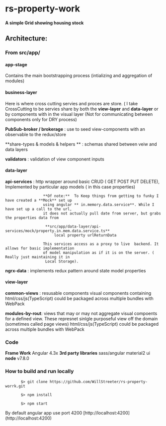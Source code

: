 # rs-property-work
#### A simple Grid showing housing stock


## Architecture:

###  From src/app/

####  app-stage
 Contains the main bootstrapping process (intializing and aggregation of modules)

####  business-layer
   Here is where cross cutting servies and proces are store. ( I take CrossCutting to be servies share by both
   the  **view-layer** and  **data-layer** or by components with in the visual layer (Not for communicating
   between components only for DRY process)

   **PubSub-broker / brokerage** : use to seed view-components with an observable to the redux/store

   **share-types & models & helpers ** : schemas shared between veiw and data layers

   **validators** : validation of view component inputs

####  data-layer
**api-services** : http wrapper around basic CRUD ( GET POST PUT DELETE), Implemented by particular
                   app models ( in this case properties)


                     **Of note:**  To Keep things from getting to funky I have created a **Mock** set up
                     using angular ** in.memory.data.service**. While I have set up a call to the url,
                     it does not actually pull date from server, but grabs the properties data from

                      **src/app/data-layer/api-services/mock/property.in.mem.data.service.ts**
                          local property urlReturnData

                     This services access as a proxy to live  backend. It allows for basic implementation
                     of model manipulation as if it is on the server. ( Really just maintaining it in
                      Local Storage).

 **ngrx-data**  :  implements redux pattern around state model properties


####  view-layer
**common-views** : resusable components visual components containing html/css/js(TypeScript) could be
                   packaged across multiple bundles with WebPack

**modules-by-rout**: views that may or may not aggregate visual compoents for a defined view. These represnet
                      sinlgle purposeful view off the domain (sometimes called page views)
                       html/css/js(TypeScript) could be   packaged across multiple bundles with WebPack





###  Code
**Frame Work**
  Angular 4.3x
**3rd party libraries**
  sass/angular material2 ui
**node**
  v7.8.0

### How to build  and run locally


```
       $> git clone https://github.com/WillStreeter/rs-property-worrk.git

       $> npm install

       $> npm start
```


By default angular app use port 4200 [http://localhost:4200] (http://localhost:4200)
